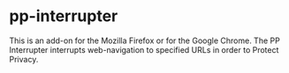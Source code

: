 # pp-interrupter
This is an add-on for the Mozilla Firefox or for the Google Chrome. The PP Interrupter interrupts web-navigation to specified URLs in order to Protect Privacy.
